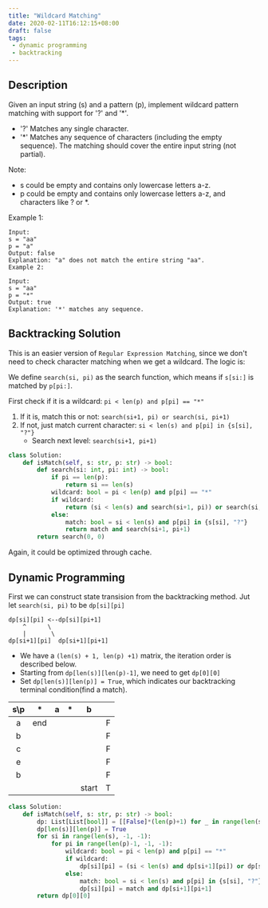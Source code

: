 ```yaml
---
title: "Wildcard Matching"
date: 2020-02-11T16:12:15+08:00
draft: false
tags:
 - dynamic programming
 - backtracking
---
```

<!--more-->

## Description
Given an input string (s) and a pattern (p), implement wildcard pattern matching with support for '?' and '*'.

 - '?' Matches any single character.
 - '*' Matches any sequence of characters (including the empty sequence).
The matching should cover the entire input string (not partial).

Note:

 - s could be empty and contains only lowercase letters a-z.
 - p could be empty and contains only lowercase letters a-z, and characters like ? or *.

Example 1:
```
Input:
s = "aa"
p = "a"
Output: false
Explanation: "a" does not match the entire string "aa".
Example 2:
```
```
Input:
s = "aa"
p = "*"
Output: true
Explanation: '*' matches any sequence.
```

## Backtracking Solution

This is an easier version of `Regular Expression Matching`, since we don't need to check character matching when we get a wildcard. The logic is:

We define `search(si, pi)` as the search function, which means if `s[si:]` is matched by `p[pi:]`.

First check if it is a wildcard: `pi < len(p) and p[pi] == "*"`
1. If it is, match this or not: `search(si+1, pi) or search(si, pi+1)`
2. If not, just match current character: `si < len(s) and p[pi] in {s[si], "?"}`
    - Search next level: `search(si+1, pi+1)`

```python
class Solution:
    def isMatch(self, s: str, p: str) -> bool:
        def search(si: int, pi: int) -> bool:
            if pi == len(p): 
                return si == len(s)
            wildcard: bool = pi < len(p) and p[pi] == "*"
            if wildcard:
                return (si < len(s) and search(si+1, pi)) or search(si, pi+1)
            else:
                match: bool = si < len(s) and p[pi] in {s[si], "?"}
                return match and search(si+1, pi+1)
        return search(0, 0)
```

Again, it could be optimized through cache.

## Dynamic Programming

First we can construct state transision from the backtracking method. Jut let `search(si, pi)` to be `dp[si][pi]`

```text
dp[si][pi] <--dp[si][pi+1]
    ^      \
    |       \  
dp[si+1][pi]  dp[si+1][pi+1]
```

 - We have a `(len(s) + 1, len(p) +1)` matrix, the iteration order is described below. 
 - Starting from `dp[len(s)][len(p)-1]`, we need to get `dp[0][0]`
 - Set `dp[len(s)][len(p)] = True`, which indicates our backtracking terminal condition(find a match).


|s\p|\*|a|\*|b||
|:-:|:-:|:-:|:-:|:-:|:-:|
|a|end||||F|
|b|||||F|
|c|||||F|
|e|||||F|
|b|||||F|
|||||start|T|

```python
class Solution:
    def isMatch(self, s: str, p: str) -> bool:
        dp: List[List[bool]] = [[False]*(len(p)+1) for _ in range(len(s)+1)]
        dp[len(s)][len(p)] = True
        for si in range(len(s), -1, -1):
            for pi in range(len(p)-1, -1, -1):
                wildcard: bool = pi < len(p) and p[pi] == "*"
                if wildcard:
                    dp[si][pi] = (si < len(s) and dp[si+1][pi]) or dp[si][pi+1]
                else:
                    match: bool = si < len(s) and p[pi] in {s[si], "?"}
                    dp[si][pi] = match and dp[si+1][pi+1]
        return dp[0][0]

```